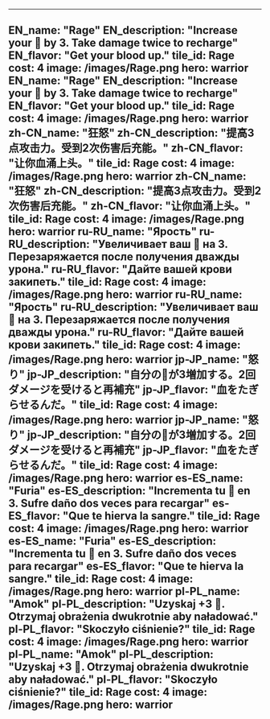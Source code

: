 ---

EN_name: "Rage"
EN_description: "Increase your 🔸 by 3. Take damage twice to recharge"
EN_flavor: "Get your blood up."
tile_id: Rage
cost: 4
image: /images/Rage.png
hero: warrior
EN_name: "Rage"
EN_description: "Increase your 🔸 by 3. Take damage twice to recharge"
EN_flavor: "Get your blood up."
tile_id: Rage
cost: 4
image: /images/Rage.png
hero: warrior
zh-CN_name: "狂怒"
zh-CN_description: "提高3点攻击力。受到2次伤害后充能。"
zh-CN_flavor: "让你血涌上头。"
tile_id: Rage
cost: 4
image: /images/Rage.png
hero: warrior
zh-CN_name: "狂怒"
zh-CN_description: "提高3点攻击力。受到2次伤害后充能。"
zh-CN_flavor: "让你血涌上头。"
tile_id: Rage
cost: 4
image: /images/Rage.png
hero: warrior
ru-RU_name: "Ярость"
ru-RU_description: "Увеличивает ваш 🔸 на 3. Перезаряжается после получения дважды урона."
ru-RU_flavor: "Дайте вашей крови закипеть."
tile_id: Rage
cost: 4
image: /images/Rage.png
hero: warrior
ru-RU_name: "Ярость"
ru-RU_description: "Увеличивает ваш 🔸 на 3. Перезаряжается после получения дважды урона."
ru-RU_flavor: "Дайте вашей крови закипеть."
tile_id: Rage
cost: 4
image: /images/Rage.png
hero: warrior
jp-JP_name: "怒り"
jp-JP_description: "自分の🔸が3増加する。2回ダメージを受けると再補充"
jp-JP_flavor: "血をたぎらせるんだ。"
tile_id: Rage
cost: 4
image: /images/Rage.png
hero: warrior
jp-JP_name: "怒り"
jp-JP_description: "自分の🔸が3増加する。2回ダメージを受けると再補充"
jp-JP_flavor: "血をたぎらせるんだ。"
tile_id: Rage
cost: 4
image: /images/Rage.png
hero: warrior
es-ES_name: "Furia"
es-ES_description: "Incrementa tu 🔸 en 3. Sufre daño dos veces para recargar"
es-ES_flavor: "Que te hierva la sangre."
tile_id: Rage
cost: 4
image: /images/Rage.png
hero: warrior
es-ES_name: "Furia"
es-ES_description: "Incrementa tu 🔸 en 3. Sufre daño dos veces para recargar"
es-ES_flavor: "Que te hierva la sangre."
tile_id: Rage
cost: 4
image: /images/Rage.png
hero: warrior
pl-PL_name: "Amok"
pl-PL_description: "Uzyskaj +3 🔸. Otrzymaj obrażenia dwukrotnie aby naładować."
pl-PL_flavor: "Skoczyło ciśnienie?"
tile_id: Rage
cost: 4
image: /images/Rage.png
hero: warrior
pl-PL_name: "Amok"
pl-PL_description: "Uzyskaj +3 🔸. Otrzymaj obrażenia dwukrotnie aby naładować."
pl-PL_flavor: "Skoczyło ciśnienie?"
tile_id: Rage
cost: 4
image: /images/Rage.png
hero: warrior
---